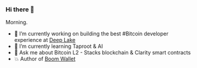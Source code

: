 ### Hi there 👋 

Morning. 

- 🔭 I’m currently working on building the best #Bitcoin developer experience at [Deep Lake](https://deeplake.finance)  
- 🌱 I’m currently learning Taproot & AI 
- 💬 Ask me about Bitcoin L2 - Stacks blockchain & Clarity smart contracts
- 💥 Author of [Boom Wallet](https://boom.money)

<!--
- 👯 I’m looking to collaborate on ...
- 🤔 I’m looking for help with ...
- 📫 How to reach me: ...
- 😄 Pronouns: ...
- ⚡ Fun fact: ...
-->
